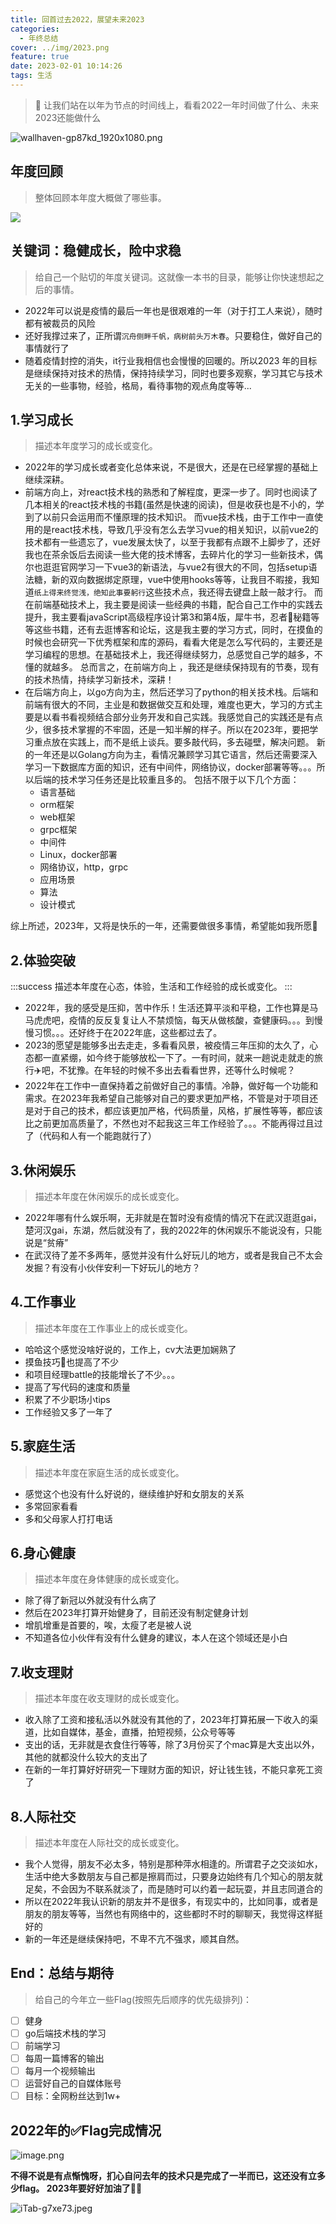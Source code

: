 ```yaml
---
title: 回首过去2022，展望未来2023
categories:
  - 年终总结
cover: ../img/2023.png
feature: true
date: 2023-02-01 10:14:26
tags: 生活
---
```


>📒   让我们站在以年为节点的时间线上，看看2022一年时间做了什么、未来2023还能做什么

![wallhaven-gp87kd_1920x1080.png](https://cdn.nlark.com/yuque/0/2023/png/1388480/1675142322345-2847fbf9-0d2a-42ff-b2c9-6ad6dae6b449.png#averageHue=%23050d3c&clientId=u72f9ef68-8270-4&crop=0&crop=0&crop=1&crop=1&from=drop&height=581&id=ua6dc4206&margin=%5Bobject%20Object%5D&name=wallhaven-gp87kd_1920x1080.png&originHeight=1080&originWidth=1920&originalType=binary&ratio=1&rotation=0&showTitle=false&size=1474061&status=done&style=none&taskId=ufc4f8126-35ac-4031-a47a-0448756b7f4&title=&width=1033)

## 年度回顾

>整体回顾本年度大概做了哪些事。

![](https://cdn.nlark.com/yuque/0/2023/jpeg/1388480/1675142412566-2ace0ab3-f982-4735-a0e2-cd2a75a7b261.jpeg)

## 关键词：稳健成长，险中求稳

> 给自己一个贴切的年度关键词。这就像一本书的目录，能够让你快速想起之后的事情。

- 2022年可以说是疫情的最后一年也是很艰难的一年（对于打工人来说），随时都有被裁员的风险
- 还好我撑过来了，正所谓`沉舟侧畔千帆，病树前头万木春`。只要稳住，做好自己的事情就行了
- 随着疫情封控的消失，it行业我相信也会慢慢的回暖的。所以2023 年的目标是继续保持对技术的热情，保持持续学习，同时也要多观察，学习其它与技术无关的一些事物，经验，格局，看待事物的观点角度等等...

## 1.学习成长

> 描述本年度学习的成长或变化。

- 2022年的学习成长或者变化总体来说，不是很大，还是在已经掌握的基础上继续深耕。
- 前端方向上，对react技术栈的熟悉和了解程度，更深一步了。同时也阅读了几本相关的react技术栈的书籍(虽然是快速的阅读)，但是收获也是不小的，学到了以前只会运用而不懂原理的技术知识。
  而vue技术栈，由于工作中一直使用的是react技术栈，导致几乎没有怎么去学习vue的相关知识，以前vue2的技术都有一些遗忘了，vue发展太快了，以至于我都有点跟不上脚步了，还好我也在茶余饭后去阅读一些大佬的技术博客，去碎片化的学习一些新技术，偶尔也逛逛官网学习一下vue3的新语法，与vue2有很大的不同，包括setup语法糖，新的双向数据绑定原理，vue中使用hooks等等，让我目不暇接，我知道`纸上得来终觉浅，绝知此事要躬行`这些技术点，我还得去键盘上敲一敲才行。
  而在前端基础技术上，我主要是阅读一些经典的书籍，配合自己工作中的实践去提升，我主要看javaScript高级程序设计第3和第4版，犀牛书，忍者🥷秘籍等等这些书籍，还有去逛博客和论坛，这是我主要的学习方式，同时，在摸鱼的时候也会研究一下优秀框架和库的源码，看看大佬是怎么写代码的，主要还是学习编程的思想。在基础技术上，我还得继续努力，总感觉自己学的越多，不懂的就越多。
  总而言之，在前端方向上 ，我还是继续保持现有的节奏，现有的技术热情，持续学习新技术，深耕！
- 在后端方向上，以go方向为主，然后还学习了python的相关技术栈。后端和前端有很大的不同，主业是和数据做交互和处理，难度也更大，学习的方式主要是以看书看视频结合部分业务开发和自己实践。我感觉自己的实践还是有点少，很多技术掌握的不牢固，还是一知半解的样子。所以在2023年，要把学习重点放在实践上，而不是纸上谈兵。要多敲代码，多去碰壁，解决问题。
  新的一年还是以Golang方向为主，看情况兼顾学习其它语言，然后还需要深入学习一下数据库方面的知识，还有中间件，网络协议，docker部署等等。。。所以后端的技术学习任务还是比较重且多的。
  包括不限于以下几个方面：
    - 语言基础
    - orm框架
    - web框架
    - grpc框架
    - 中间件
    - Linux，docker部署
    - 网络协议，http，grpc
    - 应用场景
    - 算法
    - 设计模式

综上所述，2023年，又将是快乐的一年，还需要做很多事情，希望能如我所愿🙏

## 2.体验突破

:::success
描述本年度在心态，体验，生活和工作经验的成长或变化。
:::

- 2022年，我的感受是压抑，苦中作乐！生活还算平淡和平稳，工作也算是马马虎虎吧，疫情的反反复复让人不禁烦恼，每天从做核酸，查健康码。。。到慢慢习惯。。。还好终于在2022年底，这些都过去了。
- 2023的愿望是能够多出去走走，多看看风景，被疫情三年压抑的太久了，心态都一直紧绷，如今终于能够放松一下了。一有时间，就来一趟说走就走的旅行✈️吧，不犹豫。在年轻的时候不多出去看看世界，还等什么时候呢？
- 2022年在工作中一直保持着之前做好自己的事情。冷静，做好每一个功能和需求。在2023年我希望自己能够对自己的要求更加严格，不管是对于项目还是对于自己的技术，都应该更加严格，代码质量，风格，扩展性等等，都应该比之前更加高质量了，不然也对不起我这三年工作经验了。。。不能再得过且过了（代码和人有一个能跑就行了）

## 3.休闲娱乐

> 描述本年度在休闲娱乐的成长或变化。

- 2022年哪有什么娱乐啊，无非就是在暂时没有疫情的情况下在武汉逛逛gai，楚河汉gai，东湖，然后就没有了，我的2022年的休闲娱乐不能说没有，只能说是“贫瘠”
- 在武汉待了差不多两年，感觉并没有什么好玩儿的地方，或者是我自己不太会发掘？有没有小伙伴安利一下好玩儿的地方？

## 4.工作事业

> 描述本年度在工作事业上的成长或变化。

- 哈哈这个感觉没啥好说的，工作上，cv大法更加娴熟了
- 摸鱼技巧🦑也提高了不少
- 和项目经理battle的技能增长了不少。。。
- 提高了写代码的速度和质量
- 积累了不少职场小tips
- 工作经验又多了一年了

## 5.家庭生活

> 描述本年度在家庭生活的成长或变化。

- 感觉这个也没有什么好说的，继续维护好和女朋友的关系
- 多常回家看看
- 多和父母家人打打电话

## 6.身心健康

> 描述本年度在身体健康的成长或变化。

- 除了得了新冠以外就没有什么病了
- 然后在2023年打算开始健身了，目前还没有制定健身计划
- 增肌增重是首要的，唉，太瘦了老是被人说
- 不知道各位小伙伴有没有什么健身的建议，本人在这个领域还是小白

## 7.收支理财

> 描述本年度在收支理财的成长或变化。

- 收入除了工资和接私活以外就没有其他的了，2023年打算拓展一下收入的渠道，比如自媒体，基金，直播，拍短视频，公众号等等
- 支出的话，无非就是衣食住行等等，除了3月份买了个mac算是大支出以外，其他的就都没什么较大的支出了
- 在新的一年打算好好研究一下理财方面的知识，好让钱生钱，不能只拿死工资了

## 8.人际社交

>描述本年度在人际社交的成长或变化。

- 我个人觉得，朋友不必太多，特别是那种萍水相逢的。所谓君子之交淡如水，生活中绝大多数朋友与自己都是擦肩而过，只要身边始终有几个知心的朋友就足矣，不会因为不联系就淡了，而是随时可以约着一起玩耍，并且志同道合的
- 所以在2022年我认识新的朋友并不是很多，有现实中的，比如同事，或者是朋友的朋友等等，当然也有网络中的，这些都时不时的聊聊天，我觉得这样挺好的
- 新的一年还是继续保持吧，不卑不亢不强求，顺其自然。

## End：总结与期待

>给自己的今年立一些Flag(按照先后顺序的优先级排列)：

- [ ] 健身
- [ ] go后端技术栈的学习
- [ ] 前端学习
- [ ] 每周一篇博客的输出
- [ ] 每月一个视频输出
- [ ] 运营好自己的自媒体账号
- [ ] 目标：全网粉丝达到1w+

## 2022年的✅Flag完成情况

![image.png](https://cdn.nlark.com/yuque/0/2023/png/1388480/1675138505130-0a774797-03c5-4e5d-945c-37006f1d5ea7.png#averageHue=%23cbcaca&clientId=u72f9ef68-8270-4&crop=0&crop=0&crop=1&crop=1&from=paste&height=292&id=ue6cc0d1e&margin=%5Bobject%20Object%5D&name=image.png&originHeight=584&originWidth=1476&originalType=binary&ratio=1&rotation=0&showTitle=false&size=118083&status=done&style=none&taskId=u04545280-0708-4388-917f-fb3cd634d6c&title=&width=738)

<b>不得不说是有点惭愧呀，扪心自问去年的技术只是完成了一半而已，这还没有立多少flag。
2023年要好好加油了🤟🚀</b>

![iTab-g7xe73.jpeg](https://cdn.nlark.com/yuque/0/2023/jpeg/1388480/1675142460424-31e4775f-bf29-476f-9f03-682b40b046fb.jpeg#averageHue=%231d354a&clientId=u72f9ef68-8270-4&crop=0&crop=0&crop=1&crop=1&from=drop&id=ueb7304f3&margin=%5Bobject%20Object%5D&name=iTab-g7xe73.jpeg&originHeight=2160&originWidth=3840&originalType=binary&ratio=1&rotation=0&showTitle=false&size=3001519&status=done&style=none&taskId=ud684cb5f-5789-42cc-81f3-fbea479fbbc&title=)